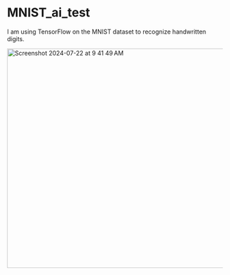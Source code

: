 # MNIST_ai_test
I am using TensorFlow on the MNIST dataset to recognize handwritten digits.


<img width="512" alt="Screenshot 2024-07-22 at 9 41 49 AM" src="https://github.com/user-attachments/assets/b7b6386b-f1d6-4a67-b04f-f307b0d64cd3">
